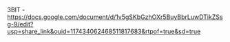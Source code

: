 ЗВІТ - https://docs.google.com/document/d/1v5gSKbGzhOXr5BuyBbrLuwDTikZSsg-9/edit?usp=share_link&ouid=117434062468511817683&rtpof=true&sd=true

